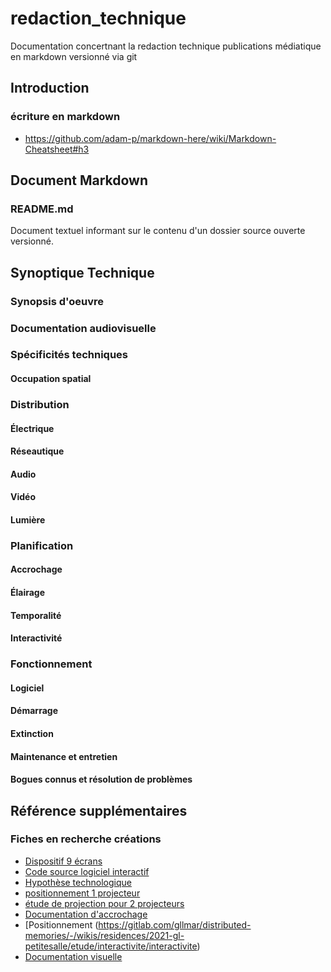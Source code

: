 

# redaction_technique
Documentation concertnant la redaction technique publications médiatique en markdown versionné via git
## Introduction 
### écriture en markdown
* https://github.com/adam-p/markdown-here/wiki/Markdown-Cheatsheet#h3

## Document Markdown 

### README.md
Document textuel informant sur le contenu d'un dossier source ouverte versionné. 


## Synoptique Technique

### Synopsis d'oeuvre
### Documentation audiovisuelle 


### Spécificités techniques 
#### Occupation spatial
### Distribution 
#### Électrique 
#### Réseautique
#### Audio
#### Vidéo
#### Lumière
### Planification 
#### Accrochage
#### Élairage
#### Temporalité
#### Interactivité
### Fonctionnement 
#### Logiciel
#### Démarrage 
#### Extinction
#### Maintenance et entretien
#### Bogues connus et résolution de problèmes


## Référence supplémentaires

### Fiches en recherche créations

* [Dispositif 9 écrans](https://github.com/tim-montmorency/dispositif-9-sorties)
* [Code source logiciel interactif](https://gitlab.com/gllmar/dm-svp/-/blob/main/README.md) 
* [Hypothèse technologique](https://gitlab.com/gllmar/distributed-memories/-/wikis/residences/2021-gl-petitesalle/etude/boule_a_facettes/boule_a_facettes)
* [positionnement 1 projecteur](https://gitlab.com/gllmar/distributed-memories/-/wikis/residences/2021-gl-petitesalle/etude/projo_8_carres/projo_8_carre)
* [étude de projection pour 2 projecteurs](https://gitlab.com/gllmar/distributed-memories/-/wikis/residences/2021-gl-petitesalle/etude/immersif_360_2vp/immersif_360_2vp)
* [Documentation d'accrochage](https://gitlab.com/gllmar/distributed-memories/-/wikis/residences/2021-gl-petitesalle/etude/pole_techno/residence_gl/accrochage)
* [Positionnement (https://gitlab.com/gllmar/distributed-memories/-/wikis/residences/2021-gl-petitesalle/etude/interactivite/interactivite)
* [Documentation visuelle](https://gitlab.com/gllmar/distributed-memories/-/wikis/residences/2021-gl-petitesalle/etude/videoscenographie/videoscenographie)
